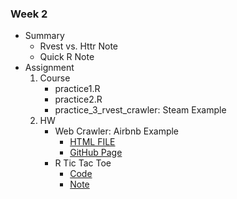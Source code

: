 ### Week 2

-   Summary
    -   Rvest vs. Httr Note
    -   Quick R Note
-   Assignment
    1.  Course
        -   practice1.R
        -   practice2.R
        -   practice_3_rvest_crawler: Steam Example
    2.  HW
        -   Web Crawler: Airbnb Example
            - [HTML FILE](https://graduatecrisis.github.io/CSX-Data-Science/wk2/hw2_crawler/Readme.html)
            - [GitHub Page](https://graduatecrisis.github.io/CSX-Data-Science/wk2/hw2_crawler)
        -   R Tic Tac Toe
            - [Code](https://github.com/graduatecrisis/CSX-Data-Science/blob/master/wk2/hw2_%E5%9C%88%E5%9C%88%E5%8F%89%E5%8F%89.R)
            - [Note](https://hackmd.io/s/Ski000wK7)
